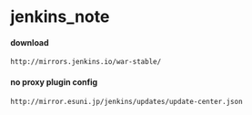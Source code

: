 # jenkins_note


#### download
    http://mirrors.jenkins.io/war-stable/
    
#### no proxy plugin config
    http://mirror.esuni.jp/jenkins/updates/update-center.json


